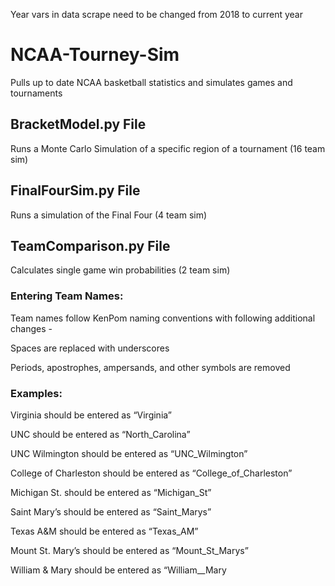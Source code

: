 Year vars in data scrape need to be changed from 2018 to current year

# NCAA-Tourney-Sim
Pulls up to date NCAA basketball statistics and simulates games and tournaments

## BracketModel.py File 
   Runs a Monte Carlo Simulation of a specific region of a tournament (16 team sim) 

## FinalFourSim.py File
   Runs a simulation of the Final Four (4 team sim)
    
## TeamComparison.py File
   Calculates single game win probabilities (2 team sim)
    
### Entering Team Names:
  Team names follow KenPom naming conventions with following additional changes -
  
  Spaces are replaced with underscores
  
  Periods, apostrophes, ampersands, and other symbols are removed
      
  ### Examples:
  
  Virginia should be entered as “Virginia”
  
  UNC should be entered as “North_Carolina”
  
  UNC Wilmington should be entered as “UNC_Wilmington”
  
  College of Charleston should be entered as “College_of_Charleston”
  
  Michigan St. should be entered as “Michigan_St”
  
  Saint Mary’s should be entered as “Saint_Marys”
  
  Texas A&M should be entered as “Texas_AM”
  
  Mount St. Mary’s should be entered as “Mount_St_Marys”
  
  William & Mary should be entered as “William__Mary
